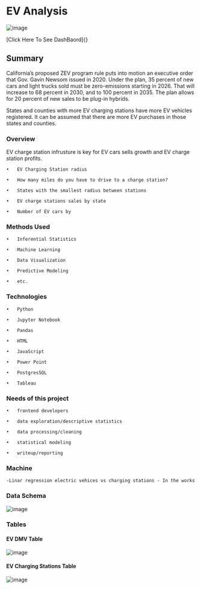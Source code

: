 # EV Analysis


![image](https://user-images.githubusercontent.com/96215773/172315088-079063a1-016f-4533-812c-e861d68f24aa.png)

[Click Here To See DashBaord]{}


## Summary
  California’s proposed ZEV program rule puts into motion an executive order that Gov. Gavin Newsom issued in 2020. Under the plan, 35 percent of new cars and light trucks sold      must be zero-emissions starting in 2026. That will increase to 68 percent in 2030, and to 100 percent in 2035. The plan allows for 20 percent of new sales to be    plug-in hybrids.

  States and counties with more EV charging stations have more EV vehicles registered. It can be assumed that there are more EV purchases in those states and counties.
  
### Overview
  
  EV charge station infrusture is key for EV cars sells growth and EV charge station profits.
  
    •	EV Charging Station radius

    •	How many miles do you have to drive to a charge station?

    •	States with the smallest radius between stations

    •	EV charge stations sales by state

    •	Number of EV cars by
   
### Methods Used

    •	Inferential Statistics

    •	Machine Learning

    •	Data Visualization

    •	Predictive Modeling

    •	etc.

### Technologies

    •	Python

    •	Jupyter Notebook

    •	Pandas

    •	HTML

    •	JavaScript

    •	Power Point

    •	PostgresSQL

    •	Tableau

   
 ### Needs of this project
 
    •	frontend developers

    •	data exploration/descriptive statistics

    •	data processing/cleaning

    •	statistical modeling

    •	writeup/reporting
    
### Machine
  
    -Linar regression electric vehices vs charging stations - In the works

### Data Schema
 
  ![image](https://user-images.githubusercontent.com/96215773/170896938-7f493290-acdb-4bb0-9956-c2412409db0d.png)

### Tables

#### EV DMV Table

  ![image](https://user-images.githubusercontent.com/96215773/170397024-e1fc6417-d14a-4275-a98f-99023b21b41a.png)

#### EV Charging Stations Table

  ![image](https://user-images.githubusercontent.com/96215773/170398451-6b0ba983-3c52-4d9d-b17d-e9985fdf0954.png)


